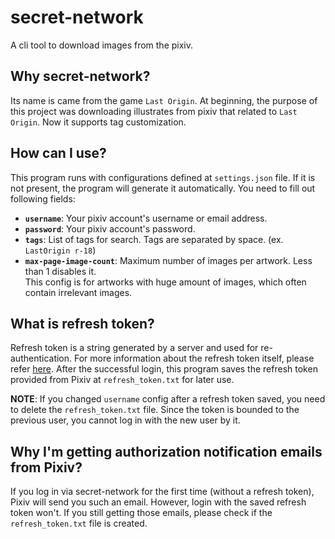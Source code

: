 # secret-network
A cli tool to download images from the pixiv.

## Why secret-network?
Its name is came from the game `Last Origin`. At beginning, the purpose of this project was downloading illustrates from pixiv that related to `Last Origin`. Now it supports tag customization.

## How can I use?

This program runs with configurations defined at `settings.json` file. If it is not present, the program will generate it automatically. You need to fill out following fields:

* **`username`**: Your pixiv account's username or email address.
* **`password`**: Your pixiv account's password.
* **`tags`**: List of tags for search. Tags are separated by space. (ex. `LastOrigin r-18`)
* **`max-page-image-count`**: Maximum number of images per artwork. Less than 1 disables it.  
  This config is for artworks with huge amount of images, which often contain irrelevant images.

## What is refresh token?

Refresh token is a string generated by a server and used for re-authentication. For more information about the refresh token itself, please refer [here](https://auth0.com/blog/refresh-tokens-what-are-they-and-when-to-use-them/). After the successful login, this program saves the refresh token provided from Pixiv at `refresh_token.txt` for later use.

**NOTE**: If you changed `username` config after a refresh token saved, you need to delete the `refresh_token.txt` file. Since the token is bounded to the previous user, you cannot log in with the new user by it.

## Why I'm getting authorization notification emails from Pixiv?

If you log in via secret-network for the first time (without a refresh token), Pixiv will send you such an email. However, login with the saved refresh token won't. If you still getting those emails, please check if the `refresh_token.txt` file is created.
